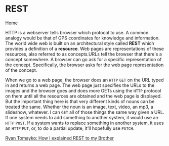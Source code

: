 # REST
[Home](../README.md)

HTTP is a webserver tells browser which protocol to use. A common analogy would be that of GPS coordinates for knowledge and information. The world wide web is built on an architectural style called **REST** which provides a definition of a **resource**. Web pages are representations of these resources, also referred to as concepts.URLs tell the browser that there's a concept somewhere. A browser can go ask for a specific representation of the concept. Specifically, the browser asks for the web page representation of the concept. 

When we go to a web page, the browser does an `HTTP` `GET` on the URL typed in and returns a web page. The web page just specifies the URLs to the images and the browser goes and does more GETs using the `HTTP` protocol on them until all the resources are obtained and the web page is displayed. But the important thing here is that very different kinds of nouns can be treated the same. Whether the noun is an image, text, video, an mp3, a slideshow, whatever. I can `GET` all of those things the same way given a URL. If one system needs to add something to another system, it would use an `HTTP` `POST`. If a system wants to replace something in another system, it uses an `HTTP` `PUT`, or, to do a partial update, it'll hopefully use `PATCH`. 

[Ryan Tomayko: How I explained REST to my Brother](https://gist.github.com/brookr/5977550)
